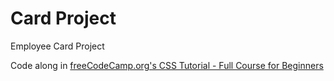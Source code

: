 # Card Project
Employee Card Project

Code along in [freeCodeCamp.org's CSS Tutorial - Full Course for Beginners](https://www.youtube.com/watch?v=OXGznpKZ_sA&t=21663)
